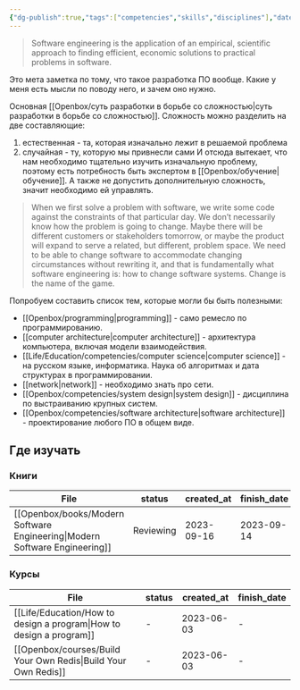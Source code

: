 ```yaml
---
{"dg-publish":true,"tags":["competencies","skills","disciplines"],"date":"2022-09-05T11:04:30+04:00","modified_at":"2023-09-16T16:42:01+03:00","dg-path":"/competencies/software engineering.md","permalink":"/competencies/software-engineering/","dgPassFrontmatter":true}
---
```





> Software engineering is the application of an empirical, scientific approach to finding efficient, economic solutions to practical problems in software.

Это мета заметка по тому, что такое разработка ПО вообще. Какие у меня есть мысли по поводу него, и зачем оно нужно.

Основная [[Openbox/суть разработки в борьбе со сложностью\|суть разработки в борьбе со сложностью]]. Сложность можно разделить на две составляющие:
1. естественная - та, которая изначально лежит в решаемой проблема
2. случайная - ту, которую мы привнесли сами
И отсюда вытекает, что нам необходимо тщательно изучить изначальную проблему, поэтому есть потребность быть экспертом в [[Openbox/обучение\|обучение]]. А также не допустить дополнительную сложность, значит необходимо ей управлять.

> When we first solve a problem with software, we write some code against the constraints of that particular day. We don’t necessarily know how the problem is going to change. Maybe there will be different customers or stakeholders tomorrow, or maybe the product will expand to serve a related, but different, problem space. We need to be able to change software to accommodate changing circumstances without rewriting it, and that is fundamentally what software engineering is: how to change software systems. Change is the name of the game.

Попробуем составить список тем, которые могли бы быть полезными:
- [[Openbox/programming\|programming]] - само ремесло по программированию.
- [[computer architecture\|computer architecture]] - архитектура компьютера, включая модели взаимодействия.
- [[Life/Education/competencies/computer science\|computer science]] - на русском языке, информатика. Наука об алгоритмах и дата структурах в программировании.
- [[network\|network]] - необходимо знать про сети.
- [[Openbox/competencies/system design\|system design]] - дисциплина по выстраиванию крупных систем.
- [[Openbox/competencies/software architecture\|software architecture]] - проектирование любого ПО в общем виде.

## Где изучать

### Книги

| File                                                                          | status    | created_at | finish_date | книгодни |
| ----------------------------------------------------------------------------- | --------- | ---------- | ----------- | -------- |
| [[Openbox/books/Modern Software Engineering\|Modern Software Engineering]] | Reviewing | 2023-09-16 | 2023-09-14  | 1 месяц  |


### Курсы

| File                                                                   | status | created_at | finish_date |
| ---------------------------------------------------------------------- | ------ | ---------- | ----------- |
| [[Life/Education/How to design a program\|How to design a program]] | \-     | 2023-06-03 | \-          |
| [[Openbox/courses/Build Your Own Redis\|Build Your Own Redis]]      | \-     | 2023-06-03 | \-          |

